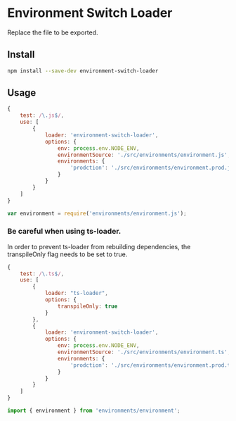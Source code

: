 # Environment Switch Loader

Replace the file to be exported.

## Install

```bash
npm install --save-dev environment-switch-loader
```

## Usage

```js
{
    test: /\.js$/,
    use: [
        {
            loader: 'environment-switch-loader',
            options: {
                env: process.env.NODE_ENV,
                environmentSource: './src/environments/environment.js',
                environments: {
                    'prodction': './src/environments/environment.prod.js'
                }
            }
        }
    ]
}

var environment = require('environments/environment.js');
```

### Be careful when using ts-loader.

In order to prevent ts-loader from rebuilding dependencies, the transpileOnly flag needs to be set to true.

```js
{
    test: /\.ts$/,
    use: [
        {
            loader: "ts-loader",
            options: {
                transpileOnly: true
            }
        },
        {
            loader: 'environment-switch-loader',
            options: {
                env: process.env.NODE_ENV,
                environmentSource: './src/environments/environment.ts',
                environments: {
                    'prodction': './src/environments/environment.prod.ts'
                }
            }
        }
    ]
}

import { environment } from 'environments/environment';
```
